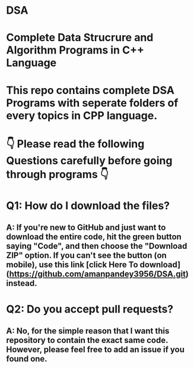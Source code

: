 # DSA
# Complete Data Strucrure and Algorithm Programs in C++ Language
# This repo contains complete DSA Programs with seperate folders of every topics in CPP language.
# 👇 Please read the following Questions carefully before going through programs 👇
# Q1: How do I download the files?
## A: If you're new to GitHub and just want to download the entire code, hit the green button saying "Code", and then choose the "Download ZIP" option. If you can't see the button (on mobile), use this link [click Here To download] (https://github.com/amanpandey3956/DSA.git) instead.
# Q2: Do you accept pull requests?
## A: No, for the simple reason that I want this repository to contain the exact same code. However, please feel free to add an issue if you found one.
